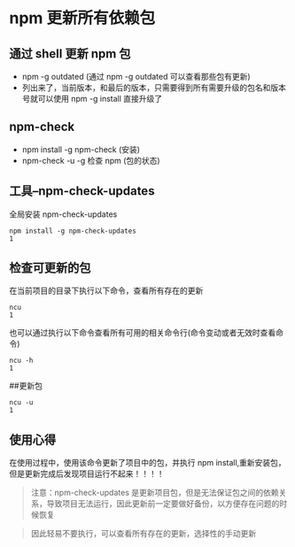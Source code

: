 # npm 更新所有依赖包

## 通过 shell 更新 npm 包

- npm -g outdated (通过 npm -g outdated 可以查看那些包有更新)
- 列出来了，当前版本，和最后的版本，只需要得到所有需要升级的包名和版本号就可以使用 npm -g install <name>直接升级了

## npm-check

- npm install -g npm-check (安装)
- npm-check -u -g 检查 npm (包的状态)

## 工具–npm-check-updates

全局安装 npm-check-updates

```shell
npm install -g npm-check-updates
1
```

## 检查可更新的包

在当前项目的目录下执行以下命令，查看所有存在的更新

```shell
ncu
1
```

也可以通过执行以下命令查看所有可用的相关命令行(命令变动或者无效时查看命令)

```shell
ncu -h
1
```

\##更新包

```shell
ncu -u
1
```

## 使用心得

在使用过程中，使用该命令更新了项目中的包，并执行 npm install,重新安装包，但是更新完成后发现项目运行不起来！！！！

> 注意：npm-check-updates 是更新项目包，但是无法保证包之间的依赖关系，导致项目无法运行，因此更新前一定要做好备份，以方便存在问题的时候恢复

> 因此轻易不要执行，可以查看所有存在的更新，选择性的手动更新
